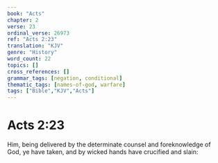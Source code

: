 ```yaml
---
book: "Acts"
chapter: 2
verse: 23
ordinal_verse: 26973
ref: "Acts 2:23"
translation: "KJV"
genre: "History"
word_count: 22
topics: []
cross_references: []
grammar_tags: [negation, conditional]
thematic_tags: [names-of-god, warfare]
tags: ["Bible","KJV","Acts"]
---
```


# Acts 2:23

Him, being delivered by the determinate counsel and foreknowledge of God, ye have taken, and by wicked hands have crucified and slain:
